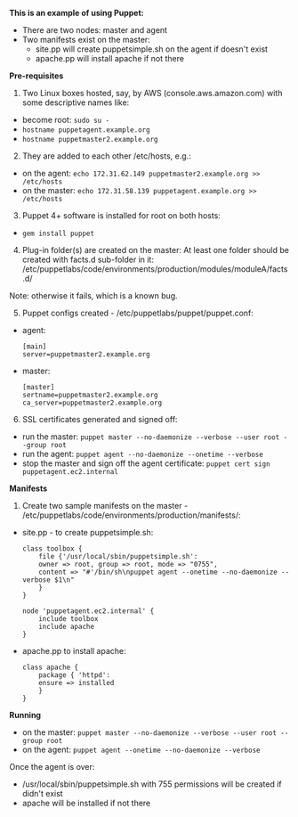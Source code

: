 **This is an example of using Puppet:**
* There are two nodes: master and agent
* Two manifests exist on the master:
  - site.pp will create puppetsimple.sh on the agent if doesn't exist
  - apache.pp will install apache if not there

**Pre-requisites**

1. Two Linux boxes hosted, say, by AWS (console.aws.amazon.com) with some descriptive names like: 
  * become root: ```sudo su -```
  * ```hostname puppetagent.example.org```
  * ```hostname puppetmaster2.example.org```

2. They are added to each other /etc/hosts, e.g.:
  * on the agent: ```echo 172.31.62.149 puppetmaster2.example.org >> /etc/hosts```
  * on the master: ```echo 172.31.58.139 puppetagent.example.org >> /etc/hosts```

3. Puppet 4+ software is installed for root on both hosts:
  * ```gem install puppet```

4. Plug-in folder(s) are created on the master: 
At least one folder should be created with facts.d sub-folder in it:
/etc/puppetlabs/code/environments/production/modules/moduleA/facts.d/

Note: otherwise it fails, which is a known bug.

5. Puppet configs created - /etc/puppetlabs/puppet/puppet.conf:
  * agent: 
    ```
    [main]
    server=puppetmaster2.example.org
    ```
  * master: 
    ```
    [master]
    sertname=puppetmaster2.example.org
    ca_server=puppetmaster2.example.org
    ```
6. SSL certificates generated and signed off: 
  * run the master: ```puppet master --no-daemonize --verbose --user root --group root```
  * run the agent: ```puppet agent --no-daemonize --onetime --verbose```
  * stop the master and sign off the agent certificate: ```puppet cert sign puppetagent.ec2.internal```

**Manifests**

1. Create two sample manifests on the master - /etc/puppetlabs/code/environments/production/manifests/:
  * site.pp - to create puppetsimple.sh:
    ```
    class toolbox {
        file {'/usr/local/sbin/puppetsimple.sh':
    	owner => root, group => root, mode => "0755",
    	content => "#'/bin/sh\npuppet agent --onetime --no-daemonize --verbose $1\n"
        }
    }

    node 'puppetagent.ec2.internal' {
        include toolbox
        include apache
    }
    ```
  * apache.pp to install apache: 
    ```
    class apache {
        package { 'httpd':
    	ensure => installed
        }
    }
    ```

**Running**
  * on the master: ```puppet master --no-daemonize --verbose --user root --group root```
  * on the agent: ```puppet agent --onetime --no-daemonize --verbose```

Once the agent is over:
* /usr/local/sbin/puppetsimple.sh with 755 permissions will be created if didn't exist
* apache will be installed if not there
